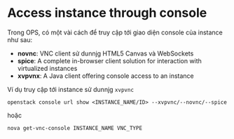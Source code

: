 # Access instance through console

Trong OPS, có một vài cách để truy cập tới giao diện console của instance như sau:
- **novnc**: VNC client sử dunnjg HTML5 Canvas và WebSockets
- **spice**: A complete in-browser client solution for interaction with virtualized instances
- **xvpvnx**: A Java client offering console access to an instance

Ví dụ truy cập tới instance sử dunnjg `xvpvnc`
```
openstack console url show <INSTANCE_NAME/ID> --xvpvnc/--novnc/--spice
```
hoặc
```
nova get-vnc-console INSTANCE_NAME VNC_TYPE
```

